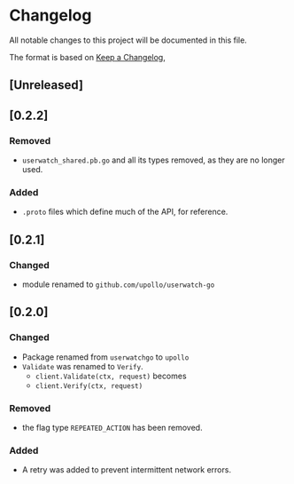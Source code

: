 # Changelog

All notable changes to this project will be documented in this file.

The format is based on [Keep a Changelog](https://keepachangelog.com/en/1.0.0/),

## [Unreleased]

## [0.2.2]

### Removed

- `userwatch_shared.pb.go` and all its types removed, as they are no longer used.

### Added

- `.proto` files which define much of the API, for reference.

## [0.2.1]

### Changed

- module renamed to `github.com/upollo/userwatch-go`

## [0.2.0]

### Changed

- Package renamed from `userwatchgo` to `upollo`
- `Validate` was renamed to `Verify`.
  - `client.Validate(ctx, request)` becomes
  - `client.Verify(ctx, request)`

### Removed

- the flag type `REPEATED_ACTION` has been removed.

### Added

- A retry was added to prevent intermittent network errors.
